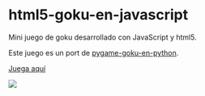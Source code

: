 html5-goku-en-javascript
========================

Mini juego de goku desarrollado con JavaScript y html5.

Este juego es un port de [pygame-goku-en-python](http://code.google.com/p/pygame-goku-en-python/).

[Juega aquí](http://binary-sequence.github.com/html5-goku-en-javascript/)

<img src="https://lh6.googleusercontent.com/-MgWTehIqxxw/UKSq3ufTGjI/AAAAAAAACIA/yIYzvYvyrPE/s800/html5-goku-en-javascript.jpg" style="border:0;">
